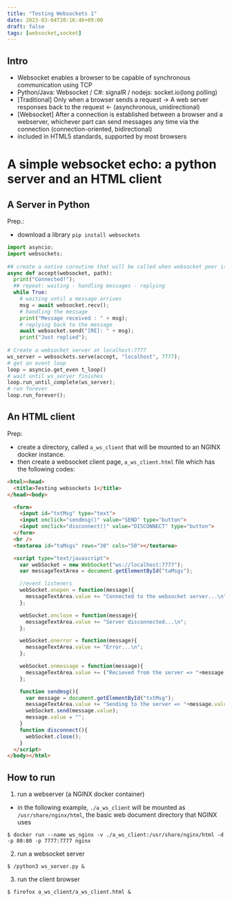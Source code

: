```yaml
---
title: "Testing Websockets 1"
date: 2023-03-04T20:16:46+09:00
draft: false
tags: [websocket,socket]
---
```


## Intro
- Websocket enables a browser to be capable of synchronous communication using TCP
- Python/Java: Websocket / C#: signalR / nodejs: socket.io(long polling)
- [Traditional] Only when a browser sends a request -> A web server responses back to the request <- (asynchronous, unidirectional) 
- [Websocket] After a connection is established between a browser and a webserver, whichever part can send messages any time via the connection (connection-oriented, bidirectional) 
- included in HTML5 standards, supported by most browsers

# A simple websocket echo: a python server and an HTML client

## A Server in Python

Prep.: 
- download a library `pip install websockets`

```python
import asyncio;
import websockets;
 
## create a native coroutine that will be called when websocket peer is connected
async def accept(websocket, path):
  print("Connected!");
  ## repeat: waiting - handling messages - replying
  while True:
    # waiting until a message arrives
    msg = await websocket.recv();
    # handling the message
    print("Message received : " + msg);
    # replying back to the message
    await websocket.send("[RE]: " + msg);
    print("Just replied");
 
# Create a websocket server at localhost:7777 
ws_server = websockets.serve(accept, "localhost", 7777);
# get an event loop
loop = asyncio.get_even t_loop()
# wait until ws_server finishes
loop.run_until_complete(ws_server);
# run forever
loop.run_forever();
```

## An HTML client

Prep: 
- create a directory, called `a_ws_client` that will be mounted to an NGINX docker instance. 
- then create a websocket client page, `a_ws_client.html` file which has the following codes:
```html
<html><head>
  <title>Testing websockets 1</title>
</head><body>

  <form>
    <input id="txtMsg" type="text">
    <input onclick="sendmsg()" value="SEND" type="button">
    <input onclick="disconnect()" value="DISCONNECT" type="button">
  </form>
  <br />
  <textarea id="taMsgs" rows="30" cols="50"></textarea>

  <script type="text/javascript">
    var webSocket = new WebSocket("ws://localhost:7777");
    var messageTextArea = document.getElementById("taMsgs");

    //event listeners
    webSocket.onopen = function(message){
      messageTextArea.value += "Connected to the websocket server...\n";
    };

    webSocket.onclose = function(message){
      messageTextArea.value += "Server disconnected...\n";
    };

    webSocket.onerror = function(message){
      messageTextArea.value += "Error...\n";
    };

    webSocket.onmessage = function(message){
      messageTextArea.value += ("Recieved from the server => "+message.data+"\n");
    };

    function sendmsg(){
      var message = document.getElementById("txtMsg");
      messageTextArea.value += "Sending to the server => "+message.value+"\n";
      webSocket.send(message.value);
      message.value = "";
    }
    function disconnect(){
      webSocket.close();
    }
  </script>	
</body></html>
```

## How to run 

1. run a webserver (a NGINX docker container)
  * in the following example,  `./a_ws_client` will be mounted as `/usr/share/nginx/html`, the basic web document directory that NGINX uses
  ```
  $ docker run --name ws_nginx -v ./a_ws_client:/usr/share/nginx/html -d -p 80:80 -p 7777:7777 nginx
  ```

2. run a websocket server
  ```
  $ /python3 ws_server.py &
  ```

3. run the client  browser
  ```
  $ firefox a_ws_client/a_ws_client.html &
  ```

